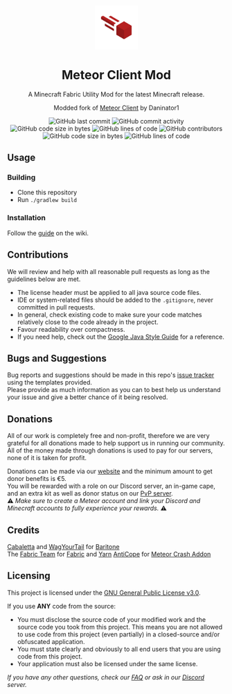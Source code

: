 
<p align="center">
<img src="src/main/resources/assets/meteor-client/textures/meteor.png" alt="meteor-client-logo" width="20%"/>
</p>

<h1 align="center">Meteor Client Mod</h1>

<p align="center">A Minecraft Fabric Utility Mod for the latest Minecraft release.</p>
<p align="center">Modded fork of <a href="https://github.com/MeteorDevelopment/meteor-client">Meteor Client</a> by Daninator1</p>

<div align="center">
    <img src="https://img.shields.io/github/last-commit/Daninator1/meteor-client-mod" alt="GitHub last commit"/>
    <img src="https://img.shields.io/github/commit-activity/w/Daninator1/meteor-client-mod" alt="GitHub commit activity"/>
    <br>
    <img src="https://img.shields.io/github/languages/code-size/Daninator1/meteor-client-mod" alt="GitHub code size in bytes"/>
    <img src="https://tokei.rs/b1/github/Daninator1/meteor-client-mod" alt="GitHub lines of code"/>
    <img src="https://img.shields.io/github/contributors/Daninator1/meteor-client-mod" alt="GitHub contributors"/>
    <br>
    <img src="https://img.shields.io/github/languages/code-size/Daninator1/meteor-client-mod" alt="GitHub code size in bytes"/>
    <img src="https://img.shields.io/endpoint?url=https://ghloc.vercel.app/api/Daninator1/meteor-client-mod/badge?filter=.java$&label=lines%20of%20code&color=blue" alt="GitHub lines of code"/>
</div>

## Usage

### Building
- Clone this repository
- Run `./gradlew build`

### Installation
Follow the [guide](https://meteorclient.com/faq/installation) on the wiki.

## Contributions
We will review and help with all reasonable pull requests as long as the guidelines below are met.

- The license header must be applied to all java source code files.
- IDE or system-related files should be added to the `.gitignore`, never committed in pull requests.
- In general, check existing code to make sure your code matches relatively close to the code already in the project.
- Favour readability over compactness.
- If you need help, check out the [Google Java Style Guide](https://google.github.io/styleguide/javaguide.html) for a reference.

## Bugs and Suggestions
Bug reports and suggestions should be made in this repo's [issue tracker](https://github.com/Daninator1/meteor-client-mod/issues) using the templates provided.  
Please provide as much information as you can to best help us understand your issue and give a better chance of it being resolved.

## Donations
All of our work is completely free and non-profit, therefore we are very grateful for all donations made to help support us in running our community.  
All of the money made through donations is used to pay for our servers, none of it is taken for profit.

Donations can be made via our [website](https://meteorclient.com/donate) and the minimum amount to get donor benefits is €5.  
You will be rewarded with a role on our Discord server, an in-game cape, and an extra kit as well as donor status on our [PvP server](https://namemc.com/server/pvp.meteorclient.com).  
⚠️ _Make sure to create a Meteor account and link your Discord and Minecraft accounts to fully experience your rewards._ ⚠️

## Credits
[Cabaletta](https://github.com/cabaletta) and [WagYourTail](https://github.com/wagyourtail) for [Baritone](https://github.com/cabaletta/baritone)  
The [Fabric Team](https://github.com/FabricMC) for [Fabric](https://github.com/FabricMC/fabric-loader) and [Yarn](https://github.com/FabricMC/yarn)
[AntiCope](https://github.com/AntiCope) for [Meteor Crash Addon](https://github.com/AntiCope/meteor-crash-addon)

## Licensing
This project is licensed under the [GNU General Public License v3.0](https://www.gnu.org/licenses/gpl-3.0.en.html). 

If you use **ANY** code from the source:
- You must disclose the source code of your modified work and the source code you took from this project. This means you are not allowed to use code from this project (even partially) in a closed-source and/or obfuscated application.
- You must state clearly and obviously to all end users that you are using code from this project.
- Your application must also be licensed under the same license.

*If you have any other questions, check our [FAQ](https://meteorclient.com/faq) or ask in our [Discord](https://meteorclient.com/discord) server.*
